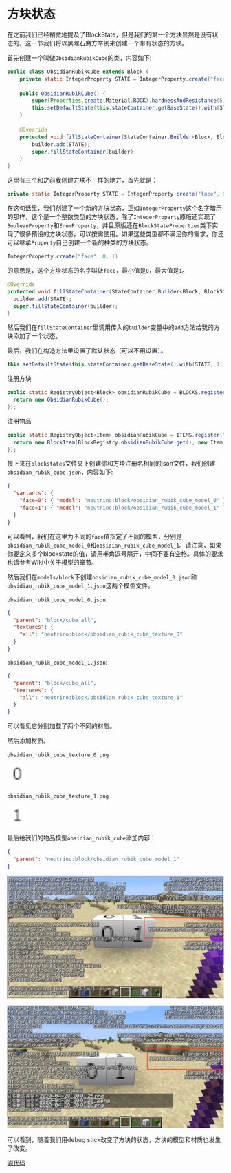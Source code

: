 # 方块状态

在之前我们已经稍微地提及了BlockState，但是我们的第一个方块显然是没有状态的，这一节我们将以黑曜石魔方举例来创建一个带有状态的方块。

首先创建一个叫做`ObsidianRubikCube`的类，内容如下:

```java
public class ObsidianRubikCube extends Block {
    private static IntegerProperty STATE = IntegerProperty.create("face", 0, 1);

    public ObsidianRubikCube() {
        super(Properties.create(Material.ROCK).hardnessAndResistance(5));
        this.setDefaultState(this.stateContainer.getBaseState().with(STATE, 1));
    }

    @Override
    protected void fillStateContainer(StateContainer.Builder<Block, BlockState> builder) {
        builder.add(STATE);
        super.fillStateContainer(builder);
    }
}
```

这里有三个和之前我创建方块不一样的地方，首先就是：

```java
private static IntegerProperty STATE = IntegerProperty.create("face", 0, 1);
```

在这句话里，我们创建了一个新的方块状态，正如`IntegerProperty`这个名字暗示的那样，这个是一个整数类型的方块状态，除了`IntegerProperty`原版还实现了`BooleanProperty`和`EnumProperty`，并且原版还在`BlockStateProperties`类下实现了很多预设的方块状态，可以按需使用。如果这些类型都不满足你的需求，你还可以继承`Property`自己创建一个新的种类的方块状态。

```java
IntegerProperty.create("face", 0, 1)
```

的意思是，这个方块状态的名字叫做`face`，最小值是`0`，最大值是`1`。

```java
@Override
protected void fillStateContainer(StateContainer.Builder<Block, BlockState> builder) {
  builder.add(STATE);
  super.fillStateContainer(builder);
}
```

然后我们在`fillStateContainer`里调用传入的`builder`变量中的`add`方法给我的方块添加了一个状态。

最后，我们在构造方法里设置了默认状态（可以不用设置）。

```java
this.setDefaultState(this.stateContainer.getBaseState().with(STATE, 1));
```

注册方块

```java
public static RegistryObject<Block> obsidianRubikCube = BLOCKS.register("obsidian_rubik_cube", () -> {
  return new ObsidianRubikCube();
});
```

注册物品

```java
public static RegistryObject<Item> obsidianRubikCube = ITEMS.register("obsidian_rubik_cube", () -> {
  return new BlockItem(BlockRegistry.obsidianRubikCube.get(), new Item.Properties().group(ModGroup.itemGroup));
});
```

接下来在`blockstates`文件夹下创建你和方块注册名相同的json文件，我们创建`obsidian_rubik_cube.json`，内容如下:

```json
{
  "variants": {
    "face=0": { "model": "neutrino:block/obsidian_rubik_cube_model_0" },
    "face=1": { "model": "neutrino:block/obsidian_rubik_cube_model_1" }
  }
}
```

可以看到，我们在这里为不同的`face`值指定了不同的模型，分别是`obsidian_rubik_cube_model_0`和`obsidian_rubik_cube_model_1`。请注意，如果你要定义多个blockstate的值，请用半角逗号隔开，中间不要有空格。具体的要求也请参考Wiki中关于[模型](https://minecraft-zh.gamepedia.com/index.php?title=%E6%A8%A1%E5%9E%8B&variant=zh)的章节。

然后我们在`models/block`下创建`obsidian_rubik_cube_model_0.json`和`obsidian_rubik_cube_model_1.json`这两个模型文件。

`obsidian_rubik_cube_model_0.json`:

```json
{
  "parent": "block/cube_all",
  "textures": {
    "all": "neutrino:block/obsidian_rubik_cube_texture_0"
  }
}
```

`obsidian_rubik_cube_model_1.json`:

```json
{
  "parent": "block/cube_all",
  "textures": {
    "all": "neutrino:block/obsidian_rubik_cube_texture_1"
  }
}
```

可以看见它分别加载了两个不同的材质。

然后添加材质。

`obsidian_rubik_cube_texture_0.png`

<img src="blocksstates.assets/obsidian_rubik_cube_texture_0.png" alt="obsidian_rubik_cube_texture_0" style="zoom:300%;" />

`obsidian_rubik_cube_texture_1.png`

<img src="blocksstates.assets/obsidian_rubik_cube_texture_1.png" alt="obsidian_rubik_cube_texture_1" style="zoom:300%;" />

最后给我们的物品模型`obsidian_rubik_cube`添加内容：

```json
{
  "parent": "neutrino:block/obsidian_rubik_cube_model_1"
}
```

![D2627490-F744-4BD9-B06C-09FC7CCB166B](blocksstates.assets/D2627490-F744-4BD9-B06C-09FC7CCB166B.jpeg)

![7B934D2C-8596-49FA-A5FE-05709ABFFBF2](blocksstates.assets/7B934D2C-8596-49FA-A5FE-05709ABFFBF2.jpeg)

可以看到，随着我们用debug stick改变了方块的状态，方块的模型和材质也发生了改变。

[源代码](https://github.com/FledgeXu/NeutrinoSourceCode/tree/master/src/main/java/com/tutorial/neutrino/blockstate)

